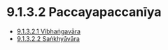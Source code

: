 # 9.1.3.2 Paccayapaccanīya

* [9.1.3.2.1 Vibhaṅgavāra](9.1.3.2/9.1.3.2.1.md)
* [9.1.3.2.2 Saṅkhyāvāra](9.1.3.2/9.1.3.2.2.md)
